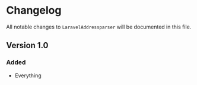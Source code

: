 # Changelog

All notable changes to `LaravelAddressparser` will be documented in this file.

## Version 1.0

### Added
- Everything
